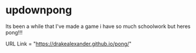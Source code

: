 # updownpong
Its been a while that I've made a game i have so much schoolwork but heres pong!!!


URL Link = "https://drakealexander.github.io/pong/"
